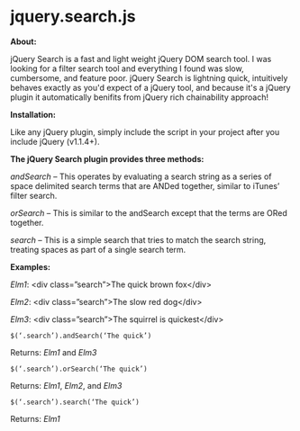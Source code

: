jquery.search.js
================

<b>About:</b>

jQuery Search is a fast and light weight jQuery DOM search tool.  I was looking for a filter search tool and everything I found was slow, cumbersome, and feature poor.  jQuery Search is lightning quick, intuitively behaves exactly as you'd expect of a jQuery tool, and because it's a jQuery plugin it automatically benifits from jQuery rich chainability approach!

<b>Installation:</b>

  Like any jQuery plugin, simply include the script in your project after you include jQuery (v1.1.4+).

<b>The jQuery Search plugin provides three methods:</b>

  <i>andSearch</i>  – This operates by evaluating a search string as a series of space delimited search terms that are ANDed together, similar to iTunes’ filter search.

  <i>orSearch</i>  – This is similar to the andSearch except that the terms are ORed together.

  <i>search</i>  – This is a simple search that tries to match the search string, treating spaces as part of a single search term.

<b>Examples:</b>

  <i>Elm1</i>: \<div class=”search”>The quick brown fox\</div>
  
  <i>Elm2</i>: \<div class=”search”>The slow red dog\</div>
  
  <i>Elm3</i>: \<div class=”search”>The squirrel  is quickest\</div>

    $(‘.search’).andSearch(‘The quick’)
  
  Returns: <i>Elm1</i> and <i>Elm3</i>

  
    $(‘.search’).orSearch(‘The quick’)
  
  Returns: <i>Elm1</i>, <i>Elm2</i>, and <i>Elm3</i>

  
    $(‘.search’).search(‘The quick’)
  
  Returns: <i>Elm1</i>
